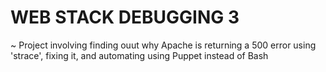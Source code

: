 # WEB STACK DEBUGGING 3

~ Project involving finding ouut why Apache is returning a 500 error using 'strace', fixing it, and automating using Puppet instead of Bash
